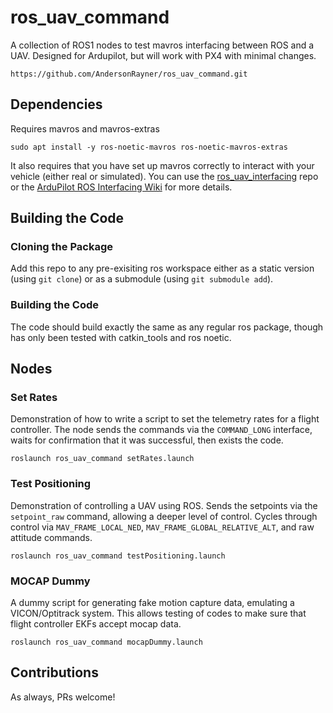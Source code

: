 # ros_uav_command
A collection of ROS1 nodes to test mavros interfacing between ROS and a UAV.
Designed for Ardupilot, but will work with PX4 with minimal changes.

```
https://github.com/AndersonRayner/ros_uav_command.git
```

## Dependencies
Requires mavros and mavros-extras
```
sudo apt install -y ros-noetic-mavros ros-noetic-mavros-extras
```

It also requires that you have set up mavros correctly to interact with your vehicle (either real or simulated).
You can use the [ros_uav_interfacing](https://github.com/AndersonRayner/ros_uav_interfacing) repo or the [ArduPilot ROS Interfacing Wiki](https://ardupilot.org/dev/docs/ros-sitl.html) for more details.

## Building the Code
### Cloning the Package
Add this repo to any pre-exisiting ros workspace either as a static version (using `git clone`) or as a submodule (using `git submodule add`).

### Building the Code
The code should build exactly the same as any regular ros package, though has only been tested with catkin_tools and ros noetic.

## Nodes
### Set Rates
Demonstration of how to write a script to set the telemetry rates for a flight controller.
The node sends the commands via the `COMMAND_LONG` interface, waits for confirmation that it was successful, then exists the code.
```
roslaunch ros_uav_command setRates.launch
```

### Test Positioning
Demonstration of controlling a UAV using ROS.
Sends the setpoints via the `setpoint_raw` command, allowing a deeper level of control.
Cycles through control via `MAV_FRAME_LOCAL_NED`, `MAV_FRAME_GLOBAL_RELATIVE_ALT`, and raw attitude commands.
```
roslaunch ros_uav_command testPositioning.launch
```

### MOCAP Dummy
A dummy script for generating fake motion capture data, emulating a VICON/Optitrack system.
This allows testing of codes to make sure that flight controller EKFs accept mocap data.
```
roslaunch ros_uav_command mocapDummy.launch
```

## Contributions
As always, PRs welcome!

